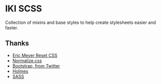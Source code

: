 IKI SCSS
========
Collection of mixins and base styles to help create stylesheets easier and faster.


Thanks
------
 - [Eric Meyer Reset CSS](http://meyerweb.com/eric/tools/css/reset/)
 - [Normalize.css](http://necolas.github.com/normalize.css/)
 - [Bootstrap, from Twitter](http://twitter.github.com/bootstrap/)
 - [Holmes](http://red-root.com/sandbox/holmes/)
 - [SASS](http://sass-lang.com/)